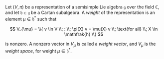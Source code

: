 Let $(V, \pi)$ be a representation of a semisimple Lie algebra $\mathfrak{g}$ over the field $\mathbb{C}$, and let $\mathfrak{h} \subset \mathfrak{g}$ be a Cartan subalgebra. A *weight* of the representation is an element $\mu \in \mathfrak{h}^*$ such that

$$
V_{\mu} = \\{ v \in V \\; : \\; \pi(X) v = \mu(X) v \\; \text{for all} \\; X \in \mathfrak{h} \\}
$$

is nonzero. A nonzero vector in $V_{\mu}$ is called a *weight vector*, and $V_{\mu}$ is the *weight space*, for weight $\mu \in \mathfrak{h}^*$.
